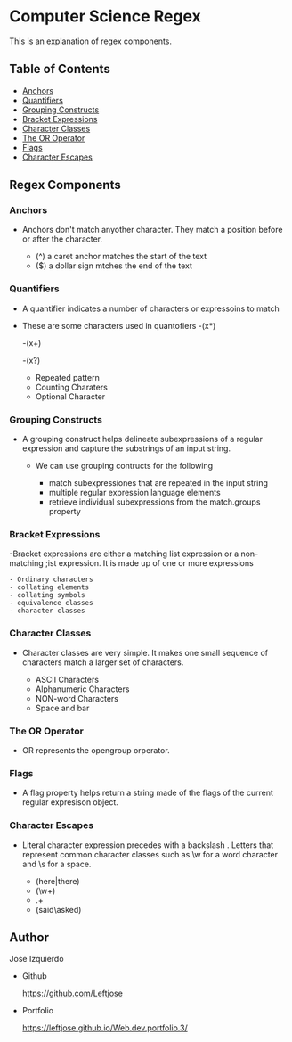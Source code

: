 # Computer Science Regex

This is an explanation of regex components.





## Table of Contents

- [Anchors](#anchors)
- [Quantifiers](#quantifiers)
- [Grouping Constructs](#grouping-constructs)
- [Bracket Expressions](#bracket-expressions)
- [Character Classes](#character-classes)
- [The OR Operator](#the-or-operator)
- [Flags](#flags)
- [Character Escapes](#character-escapes)

## Regex Components

### Anchors

- Anchors don't match anyother character. They match a position before or after the character.

  - (^) a caret anchor matches the start of the text
  - ($) a dollar sign mtches the end of the text

### Quantifiers

- A quantifier indicates a number of characters or expressoins to match

- These are some characters used in quantofiers
  -(x\*)

  -(x+)

  -(x?)

  - Repeated pattern
  - Counting Charaters
  - Optional Character

### Grouping Constructs

- A grouping construct helps delineate subexpressions of a regular expression and capture the substrings of an input string.

  - We can use grouping contructs for the following

    - match subexpressiones that are repeated in the input string
    - multiple regular expression language elements
    - retrieve individual subexpressions from the match.groups property

### Bracket Expressions

-Bracket expressions are either a matching list expression or a non-matching ;ist expression. It is made up of one or more expressions

    - Ordinary characters 
    - collating elements
    - collating symbols
    - equivalence classes 
    - character classes 


### Character Classes

- Character classes are very simple. It makes one small sequence of characters match a larger set of characters.

    - ASCII Characters 
    - Alphanumeric Characters
    - NON-word Characters 
    - Space and bar 

### The OR Operator

- OR represents the opengroup orperator. 

### Flags

- A flag property helps return a string made of the flags of the current regular expresison object. 


### Character Escapes

- Literal character expression precedes with a backslash . Letters that represent common character classes such as \w for a word character and \s for a space.

    - (here|there)
    - (\w+)
    - .+
    - (said\asked)

## Author


Jose Izquierdo 
- Github

    https://github.com/Leftjose


- Portfolio

    https://leftjose.github.io/Web.dev.portfolio.3/

